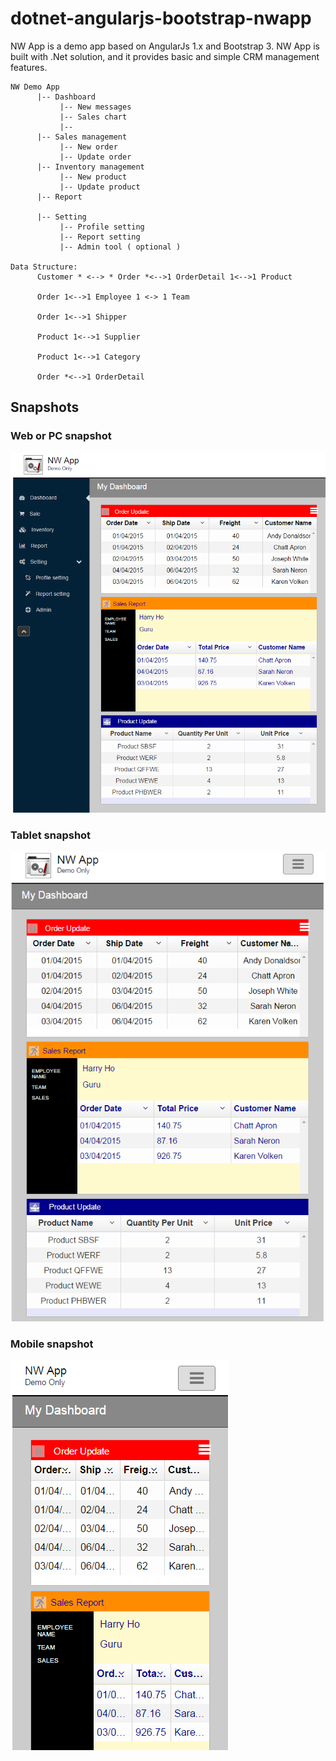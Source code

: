 # dotnet-angularjs-bootstrap-nwapp

NW App is a demo app based on AngularJs 1.x and Bootstrap 3. NW App is built with .Net solution, and it provides basic and simple CRM management features. 

```
NW Demo App 
      |-- Dashboard 
           |-- New messages
           |-- Sales chart
           |-- 
      |-- Sales management 
           |-- New order 
           |-- Update order 
      |-- Inventory management 
           |-- New product 
           |-- Update product
      |-- Report
          
      |-- Setting   
           |-- Profile setting
           |-- Report setting
           |-- Admin tool ( optional ) 

Data Structure: 
      Customer * <--> * Order *<-->1 OrderDetail 1<-->1 Product 

      Order 1<-->1 Employee 1 <-> 1 Team

      Order 1<-->1 Shipper

      Product 1<-->1 Supplier 

      Product 1<-->1 Category

      Order *<-->1 OrderDetail      
```




## Snapshots

### Web or PC snapshot

![Web snapshot](https://github.com/harryho/demo-angularjs-bootstrap-nwapp/blob/master/snapshots/demo-ng-boot-web.PNG)

### Tablet snapshot

![Tablet snapshot](https://github.com/harryho/demo-angularjs-bootstrap-nwapp/blob/master/snapshots/demo-ng-boot-tablet.PNG)

### Mobile snapshot

![Mobile snapshot](https://github.com/harryho/demo-angularjs-bootstrap-nwapp/blob/master/snapshots/demo-ng-boot-mobile.PNG)
